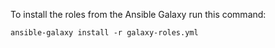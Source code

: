 To install the roles from the Ansible Galaxy run this command:

    ansible-galaxy install -r galaxy-roles.yml
